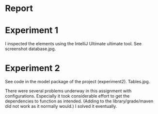 # Report

# Experiment 1
I inspected the elements using the IntelliJ Ultimate ultimate tool.
See screenshot database.jpg.

# Experiment 2
See code in the model package of the project (experiment2). Tables.jpg.


There were several problems underway in this assignment with
configurations. Especially it took considerable effort to get the
dependencies to function as intended. (Adding to the library/grade/maven did not work as it normally would.) I solved it eventually.
